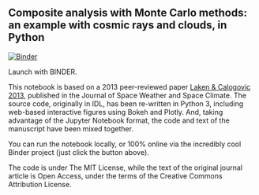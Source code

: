 ## Composite analysis with Monte Carlo methods: an example with cosmic rays and clouds, in Python ##

[![Binder](http://mybinder.org/badge.svg)](http://mybinder.org/repo/benlaken/Composite_methods_LC13)

Launch with BINDER.


This notebook is based on a 2013 peer-reviewed paper [Laken & Calogovic 2013](http://www.swsc-journal.org/articles/swsc/abs/2013/01/swsc130020/swsc130020.html), published in the Journal of Space Weather and Space Climate. The source code, originally in IDL, has been re-written in Python 3, including web-based interactive figures using Bokeh and Plotly. And, taking advantage of the Jupyter Notebook format, the code and text of the manuscript have been mixed together.

You can run the notebook locally, or 100% online via the incredibly cool Binder project (just click the button above).

The code is under The MIT License, while the text of the original journal article is Open Access, under the terms of the Creative Commons Attribution License.